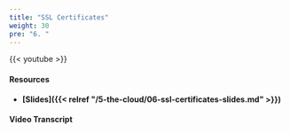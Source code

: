 ```yaml
---
title: "SSL Certificates"
weight: 30
pre: "6. "
---
```


{{< youtube  >}}

#### Resources

* **[Slides]({{< relref "/5-the-cloud/06-ssl-certificates-slides.md" >}})**

#### Video Transcript
